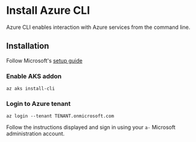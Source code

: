 # Install Azure CLI
Azure CLI enables interaction with Azure services from the command line.

## Installation
Follow Microsoft's [setup guide](https://docs.microsoft.com/en-us/cli/azure/install-azure-cli?view=azure-cli-latest)

### Enable AKS addon
`az aks install-cli`

### Login to Azure tenant
`az login --tenant TENANT.onmicrosoft.com`

Follow the instructions displayed and sign in using your `a-` Microsoft administration account.
